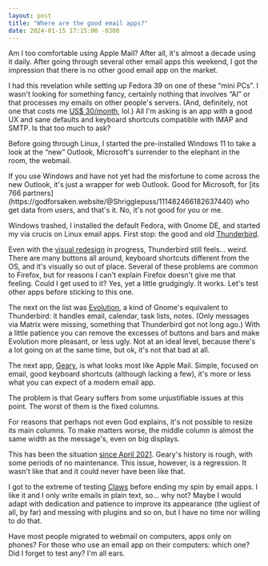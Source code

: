 ```yaml
---
layout: post
title: "Where are the good email apps?"
date: 2024-01-15 17:15:00 -0300
---
```

Am I too comfortable using Apple Mail? After all, it's almost a decade using it daily. After going through several other email apps this weekend, I got the impression that there is no other good email app on the market.

I had this revelation while setting up Fedora 39 on one of these “mini PCs”. I wasn't looking for something fancy, certainly nothing that involves “AI” or that processes my emails on other people's servers. (And, definitely, not one that costs me [US$ 30/month](https://superhuman.com/pricing), lol.) All I'm asking is an app with a good UX and sane defaults and keyboard shortcuts compatible with IMAP and SMTP. Is that too much to ask?

Before going through Linux, I started the pre-installed Windows 11 to take a look at the “new” Outlook, Microsoft's surrender to the elephant in the room, the webmail.

<!--break-->If you use Windows and have not yet had the misfortune to come across the new Outlook, it's just a wrapper for web Outlook. Good for Microsoft, for [its 766 partners](https://godforsaken.website/@Shrigglepuss/111482466182637440) who get data from users, and that's it. No, it's not good for you or me.

Windows trashed, I installed the default Fedora, with Gnome DE, and started my via crucis on Linux email apps. First stop: the good and old [Thunderbird](https://www.thunderbird.net/pt-BR/).

Even with the [visual redesign](https://www.thunderbird.net/en-US/thunderbird/115.0/whatsnew/) in progress, Thunderbird still feels… weird. There are many buttons all around, keyboard shortcuts different from the OS, and it's visually so out of place. Several of these problems are common to Firefox, but for reasons I can't explain Firefox doesn't give me that feeling. Could I get used to it? Yes, yet a little grudgingly. It works. Let's test other apps before sticking to this one.

The next on the list was [Evolution](https://wiki.gnome.org/Apps/Evolution/), a kind of Gnome's equivalent to Thunderbird: it handles email, calendar, task lists, notes. (Only messages via Matrix were missing, something that Thunderbird got not long ago.) With a little patience you can remove the excesses of buttons and bars and make Evolution more pleasant, or less ugly. Not at an ideal level, because there's a lot going on at the same time, but ok, it's not that bad at all.

The next app, [Geary](https://wiki.gnome.org/Apps/Geary), is what looks most like Apple Mail. Simple, focused on email, good keyboard shortcuts (although lacking a few), it's more or less what you can expect of a modern email app.

The problem is that Geary suffers from some unjustifiable issues at this point. The worst of them is the fixed columns.

For reasons that perhaps not even God explains, it's not possible to resize its main columns. To make matters worse, the middle column is almost the same width as the message's, even on big displays.

This has been the situation [since April 2021](https://gitlab.gnome.org/GNOME/geary/-/issues/1185). Geary's history is rough, with some periods of no maintenance. This issue, however, is a regression. It wasn't like that and it could never have been like that.

I got to the extreme of testing [Claws](https://claws-mail.org/) before ending my spin by email apps. I like it and I only write emails in plain text, so… why not? Maybe I would adapt with dedication and patience to improve its appearance (the ugliest of all, by far) and messing with plugins and so on, but I have no time nor willing to do that.

Have most people migrated to webmail on computers, apps only on phones? For those who use an email app on their computers: which one? Did I forget to test any? I'm all ears.